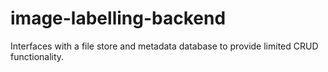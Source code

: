 # image-labelling-backend
Interfaces with a file store and metadata database to provide limited CRUD functionality.
